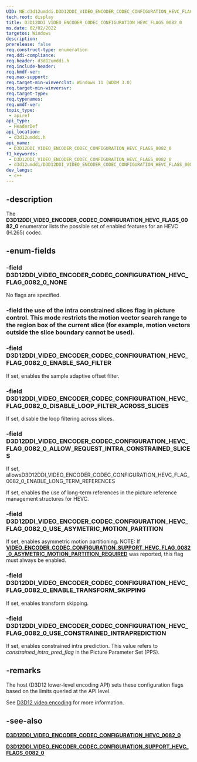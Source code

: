 ```yaml
---
UID: NE:d3d12umddi.D3D12DDI_VIDEO_ENCODER_CODEC_CONFIGURATION_HEVC_FLAGS_0082_0
tech.root: display
title: D3D12DDI_VIDEO_ENCODER_CODEC_CONFIGURATION_HEVC_FLAGS_0082_0
ms.date: 02/02/2022
targetos: Windows
description: 
prerelease: false
req.construct-type: enumeration
req.ddi-compliance: 
req.header: d3d12umddi.h
req.include-header: 
req.kmdf-ver: 
req.max-support: 
req.target-min-winverclnt: Windows 11 (WDDM 3.0)
req.target-min-winversvr: 
req.target-type: 
req.typenames: 
req.umdf-ver: 
topic_type:
 - apiref
api_type:
 - HeaderDef
api_location:
 - d3d12umddi.h
api_name:
 - D3D12DDI_VIDEO_ENCODER_CODEC_CONFIGURATION_HEVC_FLAGS_0082_0
f1_keywords:
 - D3D12DDI_VIDEO_ENCODER_CODEC_CONFIGURATION_HEVC_FLAGS_0082_0
 - d3d12umddi/D3D12DDI_VIDEO_ENCODER_CODEC_CONFIGURATION_HEVC_FLAGS_0082_0
dev_langs:
 - c++
---
```


## -description

The **D3D12DDI_VIDEO_ENCODER_CODEC_CONFIGURATION_HEVC_FLAGS_0082_0** enumerator lists the possible set of enabled features for an HEVC (H.265) codec.

## -enum-fields

### -field D3D12DDI_VIDEO_ENCODER_CODEC_CONFIGURATION_HEVC_FLAG_0082_0_NONE

No flags are specified.

### -field  the use of the intra constrained slices flag in picture control. This mode restricts the motion vector search range to the region box of the current slice (for example, motion vectors outside the slice boundary cannot be used).

### -field D3D12DDI_VIDEO_ENCODER_CODEC_CONFIGURATION_HEVC_FLAG_0082_0_ENABLE_SAO_FILTER

If set, enables the sample adaptive offset filter.

### -field D3D12DDI_VIDEO_ENCODER_CODEC_CONFIGURATION_HEVC_FLAG_0082_0_DISABLE_LOOP_FILTER_ACROSS_SLICES

If set, disable the loop filtering across slices.

### -field D3D12DDI_VIDEO_ENCODER_CODEC_CONFIGURATION_HEVC_FLAG_0082_0_ALLOW_REQUEST_INTRA_CONSTRAINED_SLICES

If set, allowsD3D12DDI_VIDEO_ENCODER_CODEC_CONFIGURATION_HEVC_FLAG_0082_0_ENABLE_LONG_TERM_REFERENCES

If set, enables the use of long-term references in the picture reference management structures for HEVC.

### -field D3D12DDI_VIDEO_ENCODER_CODEC_CONFIGURATION_HEVC_FLAG_0082_0_USE_ASYMETRIC_MOTION_PARTITION

If set, enables asymmetric motion partitioning. NOTE: If [**VIDEO_ENCODER_CODEC_CONFIGURATION_SUPPORT_HEVC_FLAG_0082_0_ASYMETRIC_MOTION_PARTITION_REQUIRED**](ne-d3d12umddi-d3d12ddi_video_encoder_codec_configuration_support_hevc_flags_0082_0.md) was reported, this flag must always be enabled.

### -field D3D12DDI_VIDEO_ENCODER_CODEC_CONFIGURATION_HEVC_FLAG_0082_0_ENABLE_TRANSFORM_SKIPPING

If set, enables transform skipping.

### -field D3D12DDI_VIDEO_ENCODER_CODEC_CONFIGURATION_HEVC_FLAG_0082_0_USE_CONSTRAINED_INTRAPREDICTION

If set, enables constrained intra prediction. This value refers to *constrained_intra_pred_flag* in the Picture Parameter Set (PPS).

## -remarks

The host (D3D12 lower-level encoding API) sets these configuration flags based on the limits queried at the API level.

See [D3D12 video encoding](/windows-hardware/drivers/display/video-encoding-d3d12.md) for more information.

## -see-also

[**D3D12DDI_VIDEO_ENCODER_CODEC_CONFIGURATION_HEVC_0082_0**](ns-d3d12umddi-d3d12ddi_video_encoder_codec_configuration_hevc_0082_0.md)

[**D3D12DDI_VIDEO_ENCODER_CODEC_CONFIGURATION_SUPPORT_HEVC_FLAGS_0082_0**](ne-d3d12umddi-d3d12ddi_video_encoder_codec_configuration_support_h264_flags_0082_0.md)
